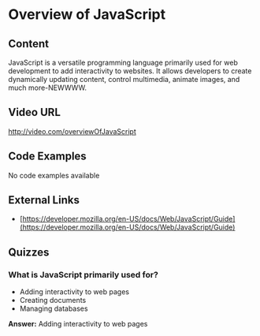# Overview of JavaScript

## Content

JavaScript is a versatile programming language primarily used for web development to add interactivity to websites. It allows developers to create dynamically updating content, control multimedia, animate images, and much more-NEWWWW.

## Video URL

http://video.com/overviewOfJavaScript

## Code Examples

No code examples available

## External Links

- [https://developer.mozilla.org/en-US/docs/Web/JavaScript/Guide](https://developer.mozilla.org/en-US/docs/Web/JavaScript/Guide)

## Quizzes

### What is JavaScript primarily used for?

- Adding interactivity to web pages
- Creating documents
- Managing databases

**Answer:** Adding interactivity to web pages